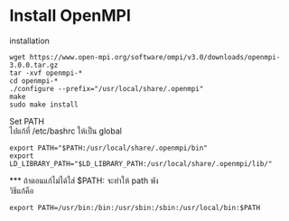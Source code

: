 # Install OpenMPI

installation
```
wget https://www.open-mpi.org/software/ompi/v3.0/downloads/openmpi-3.0.0.tar.gz
tar -xvf openmpi-*
cd openmpi-*
./configure --prefix="/usr/local/share/.openmpi"
make
sudo make install
```

Set PATH  
ไปแก้ที่ /etc/bashrc ให้เป็น global
```
export PATH="$PATH:/usr/local/share/.openmpi/bin"
export LD_LIBRARY_PATH="$LD_LIBRARY_PATH:/usr/local/share/.openmpi/lib/"
```

*** ถ้าตอนแก้ไม่ได้ใส่ $PATH: จะทำให้ path พัง  
วิธีแก้คือ
```
export PATH=/usr/bin:/bin:/usr/sbin:/sbin:/usr/local/bin:$PATH
```